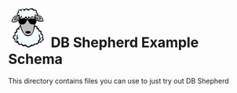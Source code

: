 # ![DB Shepherd](images/dbshepherd.png) DB Shepherd Example Schema

This directory contains files you can use to just try out DB Shepherd
